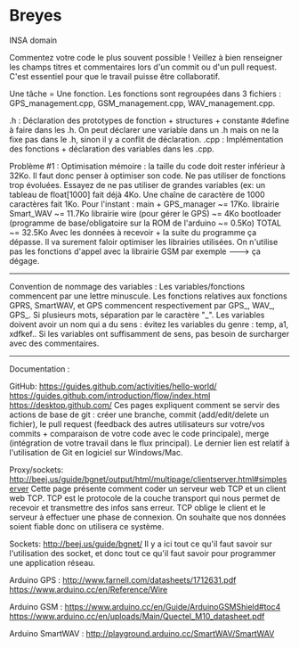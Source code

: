 # Breyes

INSA domain

Commentez votre code le plus souvent possible ! Veillez à bien renseigner les champs titres et commentaires lors d'un commit ou d'un pull request. C'est essentiel pour que le travail puisse être collaboratif. 

Une tâche = Une fonction. Les fonctions sont regroupées dans 3 fichiers : GPS_management.cpp, GSM_management.cpp, WAV_management.cpp. 

.h : Déclaration des prototypes de fonction + structures + constante #define à faire dans les .h. On peut déclarer une variable dans un .h mais on ne la fixe pas dans le .h, sinon il y a conflit de déclaration.
.cpp : Implémentation des fonctions + déclaration des variables dans les .cpp. 

Problème #1 : Optimisation mémoire : la taille du code doit rester inférieur à 32Ko. Il faut donc penser à optimiser son code. Ne pas utiliser de fonctions trop évoluées. Essayez de ne pas utiliser de grandes variables (ex: un tableau de float[1000] fait déjà 4Ko. Une chaîne de caractère de 1000 caractères fait 1Ko. 
Pour l'instant :
main + GPS_manager ~= 17Ko. 
librairie Smart_WAV ~= 11.7Ko
librairie wire (pour gérer le GPS) ~= 4Ko
bootloader (programme de base/obligatoire sur la ROM de l'arduino ~= 0.5Ko)
TOTAL ~= 32.5Ko
Avec les données à recevoir + la suite du programme ça dépasse. Il va surement faloir optimiser les librairies utilisées.
On n'utilise pas les fonctions d'appel avec la librairie GSM par exemple ---> ça dégage. 

-------------------------------

Convention de nommage des variables : 
Les variables/fonctions commencent par une lettre minuscule. Les fonctions relatives aux fonctions GPRS, SmartWAV, et GPS commencent respectivement par GPS_, WAV_, GPS_. Si plusieurs mots, séparation par le caractère "_". Les variables doivent avoir un nom qui a du sens : évitez les variables du genre : temp, a1, xdfkef.. Si les variables ont suffisamment de sens, pas besoin de surcharger avec des commentaires. 

------------------------------

Documentation : 

GitHub:
https://guides.github.com/activities/hello-world/
https://guides.github.com/introduction/flow/index.html
https://desktop.github.com/
Ces pages expliquent comment se servir des actions de base de git : créer une branche, commit (add/edit/delete un fichier), le pull request (feedback des autres utilisateurs sur votre/vos commits + comparaison de votre code avec le code principale), merge (intégration de votre travail dans le flux principal). 
Le dernier lien est relatif à l'utilisation de Git en logiciel sur Windows/Mac. 


Proxy/sockets:
http://beej.us/guide/bgnet/output/html/multipage/clientserver.html#simpleserver
Cette page présente comment coder un serveur web TCP et un client web TCP. TCP est le protocole de la couche transport qui nous permet de recevoir et transmettre des infos sans erreur. TCP oblige le client et le serveur à effectuer une phase de connexion. On souhaite que nos données soient fiable donc on utilisera ce système. 

Sockets: http://beej.us/guide/bgnet/
Il y a ici tout ce qu'il faut savoir sur l'utilisation des socket, et donc tout ce qu'il faut savoir pour programmer une application réseau. 

Arduino GPS : http://www.farnell.com/datasheets/1712631.pdf
https://www.arduino.cc/en/Reference/Wire

Arduino GSM : https://www.arduino.cc/en/Guide/ArduinoGSMShield#toc4
https://www.arduino.cc/en/uploads/Main/Quectel_M10_datasheet.pdf

Arduino SmartWAV : http://playground.arduino.cc/SmartWAV/SmartWAV
